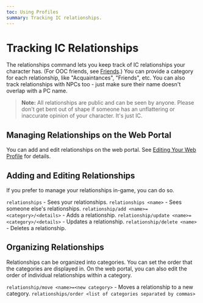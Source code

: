 ```yaml
---
toc: Using Profiles
summary: Tracking IC relationships.
---
```

# Tracking IC Relationships

The relationships command lets you keep track of IC relationships your character has.  (For OOC friends, see [Friends](/help/friends).) You can provide a category for each relationship, like "Acquaintances", "Friends", etc.   You can also track relationships with NPCs too - just make sure their name doesn't overlap with a PC name.

> **Note:**  All relationships are public and can be seen by anyone.  Please don't get bent out of shape if someone has an unflattering or inaccurate opinion of your character.  It's just IC.

## Managing Relationships on the Web Portal

You can add and edit relationships on the web portal.  See [Editing Your Web Profile](/help/web_profile) for details.

## Adding and Editing Relationships

If you prefer to manage your relationships in-game, you can do so.

`relationships` - Sees your relationships.
`relationships <name>` - Sees someone else's relationships.
`relationship/add <name>=<category>/<details>` - Adds a relationship.
`relationship/update <name>=<category>/<details>` - Updates a relationship.
`relationship/delete <name>` - Deletes a relationship.

## Organizing Relationships

Relationships can be organized into categories.  You can set the order that the categories are displayed in.  On the web portal, you can also edit the order of individual relationships within a category.

`relationship/move <name>=<new category>` - Moves a relationship to a new category.
`relationships/order <list of categories separated by commas>`